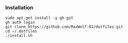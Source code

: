 ### Installation

```commandline
sudo apt-get install -y gh git
gh auth login
git clone https://github.com/MaxWolf-01/dotfiles.git
cd ~/.dotfiles
./install.sh
```

